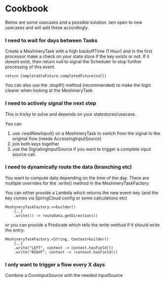 # Cookbook

Below are some usecases and a possible solution. Iam open to new usecases and will add these accordingly.


### I need to wait for days between Tasks

Create a MeshineryTask with a high backoffTime (1 Hour) and in the first processor make a check on your state store if
the key exists or not. If it doesnt exist, then return null to signal the Scheduler to stop further processing of this
event.

    return CompletableFuture.completedFuture(null)

You can also use the .stopIf() method (recommended) to make the logic clearer when looking at the MeshineryTask

### I need to actively signal the next step

This is tricky to solve and depends on your statestores/usecase.

You can

1. use .readNewInput() on a MeshineryTask to switch from the signal to the original flow (needs AccessingInputSource)
2. join both keys together
3. use the SignalingInputSource if you want to trigger a complete input source call.

### I need to dynamically route the data (branching etc)

You want to compute data depending on the time of the day. There are multiple overrides for the .write() method in the
MeshineryTaskFactory:

You can either provide a Lambda which returns the new event-key (and the key comes via SpringCloud config or some
calculations etc)

    MeshineryTaskFactory.<>builder()
        [..]
        .write(() -> routeData.getDirection())

or you can provide a Predicate which tells the write method if it should write the entry:

    MeshineryTaskFactory.<String, Context>builder()
        [..]
        .write("LEFT", context -> context.hasField())
        .write("RIGHT", context -> !context.hasField())

### I only want to trigger a flow every X days

Combine a CronInputSource with the needed InputSource